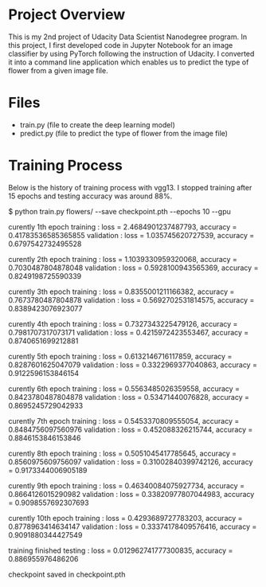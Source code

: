 # Project Overview

This is my 2nd project of Udacity Data Scientist Nanodegree program. In this project, I first developed code in Jupyter Notebook for an image classifier by using PyTorch following the instruction of Udacity. I converted it into a command line application which enables us to predict the type of flower from a given image file.


# Files
* train.py (file to create the deep learning model)
* predict.py (file to predict the type of flower from the image file)



# Training Process

Below is the history of training process with vgg13. I stopped training after 15 epochs and testing accuracy was around 88%.

$ python train.py flowers/ --save checkpoint.pth --epochs 10 --gpu

curently 1th epoch
  training   : loss = 2.4684901237487793, accuracy = 0.41783536585365855
  validation : loss = 1.035745620727539, accuracy = 0.6797542732495528

curently 2th epoch
  training   : loss = 1.1039330959320068, accuracy = 0.7030487804878048
  validation : loss = 0.5928100943565369, accuracy = 0.8249198725590339

curently 3th epoch
  training   : loss = 0.8355001211166382, accuracy = 0.7673780487804878
  validation : loss = 0.5692702531814575, accuracy = 0.8389423076923077

curently 4th epoch
  training   : loss = 0.7327343225479126, accuracy = 0.7981707317073171
  validation : loss = 0.4215972423553467, accuracy = 0.8740651699212881

curently 5th epoch
  training   : loss = 0.6132146716117859, accuracy = 0.8287601625047079
  validation : loss = 0.3322969377040863, accuracy = 0.9122596153846154

curently 6th epoch
  training   : loss = 0.5563485026359558, accuracy = 0.8423780487804878
  validation : loss = 0.53471440076828, accuracy = 0.8695245729042933

curently 7th epoch
  training   : loss = 0.5453370809555054, accuracy = 0.8484756097560976
  validation : loss = 0.452088326215744, accuracy = 0.8846153846153846

curently 8th epoch
  training   : loss = 0.5051045417785645, accuracy = 0.8560975609756097
  validation : loss = 0.31002840399742126, accuracy = 0.9173344006905189

curently 9th epoch
  training   : loss = 0.46340084075927734, accuracy = 0.8664126015290982
  validation : loss = 0.33820977807044983, accuracy = 0.9098557692307693

curently 10th epoch
  training   : loss = 0.4293689727783203, accuracy = 0.8778963414634147
  validation : loss = 0.33374178409576416, accuracy = 0.9091880344427549


training finished
  testing   : loss = 0.012962741777300835, accuracy = 0.886955976486206

checkpoint saved in checkpoint.pth
